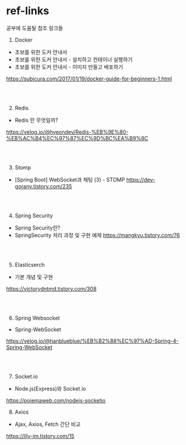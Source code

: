 # ref-links
공부에 도움될 참조 링크들

1. Docker
- 초보를 위한 도커 안내서
- 초보를 위한 도커 안내서 - 설치하고 컨테이너 실행하기 
- 초보를 위한 도커 안내서 - 이미지 만들고 배포하기

https://subicura.com/2017/01/19/docker-guide-for-beginners-1.html

<br/><br/>

2. Redis
- Redis 란 무엇일까?

https://velog.io/@hyeondev/Redis-%EB%9E%80-%EB%AC%B4%EC%97%87%EC%9D%BC%EA%B9%8C



<br/><br/>

3. Stomp
- [Spring Boot] WebSocket과 채팅 (3) - STOMP
https://dev-gorany.tistory.com/235


<br/><br/>


4. Spring Security
- Spring Security란?
- SpringSecurity 처리 과정 및 구현 예제
https://mangkyu.tistory.com/76


<br/><br/>


5. Elasticserch
- 기본 개념 및 구현

https://victorydntmd.tistory.com/308


<br/><br/>


6. Spring Websocket
- Spring-WebSocket

https://velog.io/@hanblueblue/%EB%B2%88%EC%97%AD-Spring-4-Spring-WebSocket


<br/><br/>


7. Socket.io
- Node.js(Express)와 Socket.io

https://poiemaweb.com/nodejs-socketio




8. Axios
- Ajax, Axios, Fetch 간단 비교

https://lily-im.tistory.com/15
